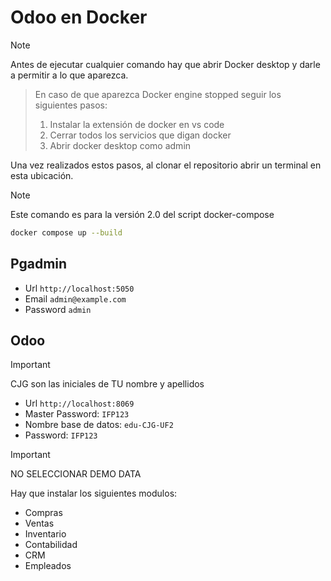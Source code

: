# Odoo en Docker

> [!NOTE] 
>Antes de ejecutar cualquier comando hay que abrir Docker desktop y darle a permitir a lo que aparezca.

>En caso de que aparezca Docker engine stopped seguir los siguientes pasos:
> 1. Instalar la extensión de docker en vs code
> 2. Cerrar todos los servicios que digan docker
> 3. Abrir docker desktop como admin

Una vez realizados estos pasos, al clonar el repositorio abrir un terminal en esta ubicación.

> [!NOTE]
> Este comando es para la versión 2.0 del script docker-compose

```sh
docker compose up --build
```

## Pgadmin

- Url `http://localhost:5050`
- Email `admin@example.com`
- Password `admin`

## Odoo

> [!IMPORTANT]
> CJG son las iniciales de TU nombre y apellidos

- Url `http://localhost:8069`
- Master Password: `IFP123`
- Nombre base de datos: `edu-CJG-UF2`
- Password: `IFP123`

> [!IMPORTANT] 
> NO SELECCIONAR DEMO DATA

Hay que instalar los siguientes modulos:

- Compras
- Ventas
- Inventario
- Contabilidad
- CRM
- Empleados



